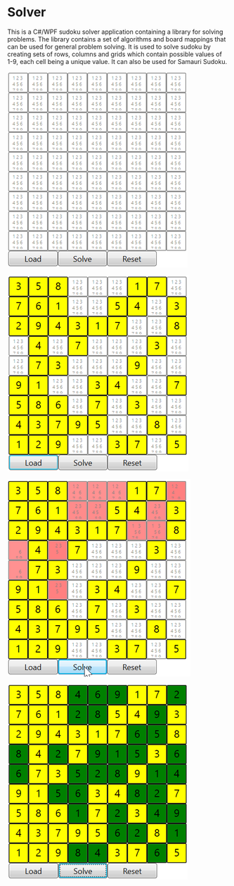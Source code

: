 # Solver

This is a C#/WPF sudoku solver application containing a library for solving problems. The library contains a set of algorithms and board mappings that can be used for general problem solving. It is used to solve sudoku by creating sets of rows, columns and grids which contain possible values of 1-9, each cell being a unique value. It can also be used for Samauri Sudoku.


![SudokuScreen](docs/screenshot-start.png)

![Fiendish Puzzle loaded](docs/fiendishPuzzle.png)

![Fiendish Puzzle Solving](docs/fiendishPuzzleSolving.png)

![Fiendish Puzzle Solved](docs/fiendishPuzzleSolved.png)

